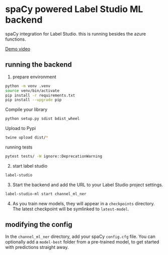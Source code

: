 # spaCy powered Label Studio ML backend

spaCy integration for Label Studio.
this is running besides the azure functions.

[Demo video](https://youtu.be/F19NT-21uT4)

## running the backend

1. prepare environment

```bash
python -m venv .venv
source venv/bin/activate
pip install -r requirements.txt
pip install --upgrade pip
```

Compile your library
```bash
python setup.py sdist bdist_wheel
```

Upload to Pypi
```bash
twine upload dist/* 
```

running tests
```bash
pytest tests/ -W ignore::DeprecationWarning
```

2. start label studio
```bash
label-studio
```

3. Start the backend and add the URL to your Label Studio project settings.

```bash
label-studio-ml start channel_ml_ner
```

4. As you train new models, they will appear in a `checkpoints` directory. The latest checkpoint will be symlinked to `latest-model`.



## modifying the config

In the `channel_ml_ner` directory, add your spaCy `config.cfg` file. You can optionally add a `model-best` folder from a pre-trained model, to get started with predictions straight away. 
